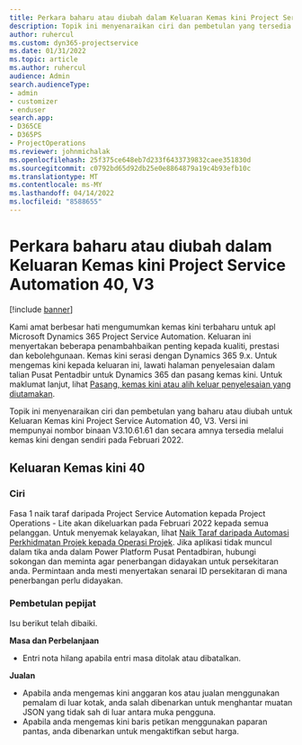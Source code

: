 ```yaml
---
title: Perkara baharu atau diubah dalam Keluaran Kemas kini Project Service Automation 40, V3
description: Topik ini menyenaraikan ciri dan pembetulan yang tersedia dalam Keluaran Kemas kini Microsoft Dynamics 365 Project Service Automation 40, V3.
author: ruhercul
ms.custom: dyn365-projectservice
ms.date: 01/31/2022
ms.topic: article
ms.author: ruhercul
audience: Admin
search.audienceType:
- admin
- customizer
- enduser
search.app:
- D365CE
- D365PS
- ProjectOperations
ms.reviewer: johnmichalak
ms.openlocfilehash: 25f375ce648eb7d233f6433739832caee351830d
ms.sourcegitcommit: c0792bd65d92db25e0e8864879a19c4b93efb10c
ms.translationtype: MT
ms.contentlocale: ms-MY
ms.lasthandoff: 04/14/2022
ms.locfileid: "8588655"
---
```

# <a name="whats-new-or-changed-in-project-service-automation-update-release-40-v3"></a>Perkara baharu atau diubah dalam Keluaran Kemas kini Project Service Automation 40, V3

[!include [banner](../includes/psa-now-project-operations.md)]

Kami amat berbesar hati mengumumkan kemas kini terbaharu untuk apl Microsoft Dynamics 365 Project Service Automation. Keluaran ini menyertakan beberapa penambahbaikan penting kepada kualiti, prestasi dan kebolehgunaan. Kemas kini serasi dengan Dynamics 365 9.x. Untuk mengemas kini kepada keluaran ini, lawati halaman penyelesaian dalam talian Pusat Pentadbir untuk Dynamics 365 dan pasang kemas kini. Untuk maklumat lanjut, lihat [Pasang, kemas kini atau alih keluar penyelesaian yang diutamakan](/power-platform/admin/install-remove-preferred-solution).

Topik ini menyenaraikan ciri dan pembetulan yang baharu atau diubah untuk Keluaran Kemas kini Project Service Automation 40, V3. Versi ini mempunyai nombor binaan V3.10.61.61 dan secara amnya tersedia melalui kemas kini dengan sendiri pada Februari 2022.

## <a name="update-release-40"></a>Keluaran Kemas kini 40

### <a name="features"></a>Ciri
Fasa 1 naik taraf daripada Project Service Automation kepada Project Operations - Lite akan dikeluarkan pada Februari 2022 kepada semua pelanggan. Untuk menyemak kelayakan, lihat [Naik Taraf daripada Automasi Perkhidmatan Projek kepada Operasi Projek](upgrade-project-operations-non-stocked.md). Jika aplikasi tidak muncul dalam tika anda dalam Power Platform Pusat Pentadbiran, hubungi sokongan dan meminta agar penerbangan didayakan untuk persekitaran anda. Permintaan anda mesti menyertakan senarai ID persekitaran di mana penerbangan perlu didayakan.

### <a name="bug-fixes"></a>Pembetulan pepijat

Isu berikut telah dibaiki.

**Masa dan Perbelanjaan**
- Entri nota hilang apabila entri masa ditolak atau dibatalkan. 

**Jualan**

- Apabila anda mengemas kini anggaran kos atau jualan menggunakan pemalam di luar kotak, anda salah dibenarkan untuk menghantar muatan JSON yang tidak sah di luar antara muka pengguna.
- Apabila anda mengemas kini baris petikan menggunakan paparan pantas, anda dibenarkan untuk mengaktifkan sebut harga.
